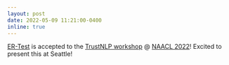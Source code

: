 ```yaml
---
layout: post
date: 2022-05-09 11:21:00-0400
inline: true
---
```


[ER-Test](../assets/pdf/er_test.pdf) is accepted to the [TrustNLP workshop](https://trustnlpworkshop.github.io/) @ [NAACL 2022](https://2022.naacl.org/)! Excited to present this at Seattle!
